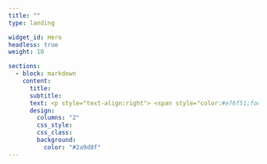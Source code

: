 ```yaml
---
title: ""
type: landing

widget_id: Hero
headless: true
weight: 10

sections:
  - block: markdown
    content:
      title: 
      subtitle: 
      text: <p style="text-align:right"> <span style="color:#e76f51;font-weight:700;font-size:60px"> Welcome to </span> <br> <span style="color:#e76f51;font-weight:700;font-size:100px"> Men's Health Research </span> </p> <p style="text-align:left;"> <span style="color:#e76f51;font-weight:700;font-size:40px"> A student society and research group based at King's College London </span> </p>
      design:
        columns: "2"
        css_style:
        css_class:
        background:
          color: "#2a9d8f"
---
```


